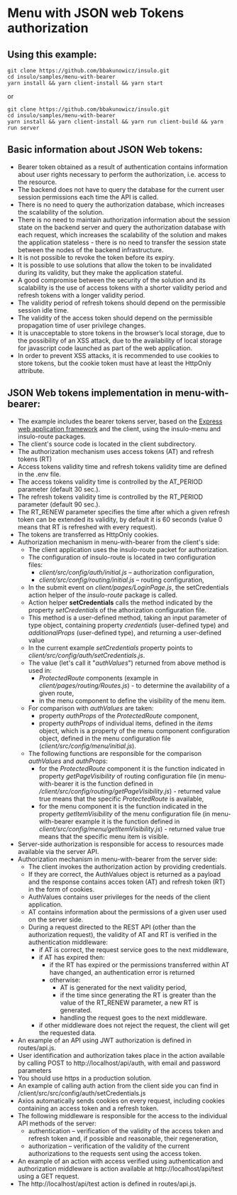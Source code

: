 # Menu with JSON web Tokens authorization

## Using this example:
```
git clone https://github.com/bbakunowicz/insulo.git
cd insulo/samples/menu-with-bearer
yarn install && yarn client-install && yarn start
```
or
```
git clone https://github.com/bbakunowicz/insulo.git
cd insulo/samples/menu-with-bearer
yarn install && yarn client-install && yarn run client-build && yarn run server
```
## Basic information about JSON Web tokens:
* Bearer token obtained as a result of authentication contains information about user rights necessary to perform the authorization, i.e. access to the resource.
* The backend does not have to query the database for the current user session permissions each time the API is called.
* There is no need to query the authorization database, which increases the scalability of the solution.
* There is no need to maintain authorization information about the session state on the backend server and query the authorization database with each request, which increases the scalability of the solution and makes the application stateless - there is no need to transfer the session state between the nodes of the backend infrastructure.
* It is not possible to revoke the token before its expiry.
* It is possible to use solutions that allow the token to be invalidated during its validity, but they make the application stateful.
* A good compromise between the security of the solution and its scalability is the use of access tokens with a shorter validity period and refresh tokens with a longer validity period.
* The validity period of refresh tokens should depend on the permissible session idle time.
* The validity of the access token should depend on the permissible propagation time of user privilege changes.
* It is unacceptable to store tokens in the browser’s local storage, due to the possibility of an XSS attack, due to the availability of local storage for javascript code launched as part of the web application.
* In order to prevent XSS attacks, it is recommended to use cookies to store tokens, but the cookie token must have at least the HttpOnly attribute.

## JSON Web tokens implementation in menu-with-bearer:
* The example includes the bearer tokens server, based on the [Express web application framework](https://expressjs.com) and the client, using the insulo-menu and insulo-route packages.
* The client's source code is located in the client subdirectory.
* The authorization mechanism uses access tokens (AT) and refresh tokens (RT)
* Access tokens validity time and refresh tokens validity time are defined in the .env file.
* The access tokens validity time is controlled by the AT_PERIOD parameter (default 30 sec.).
* The refresh tokens validity time is controlled by the RT_PERIOD parameter (default 90 sec.).
* The RT_RENEW parameter specifies the time after which a given refresh token can be extended its validity, by default it is 60 seconds (value 0 means that RT is refreshed with every request).
* The tokens are transferred as HttpOnly cookies.
* Authorization mechanism in menu-with-bearer from the client's side:
    * The client application uses the insulo-route packet for authorization.
    * The configuration of insulo-route is located in two configuration files:
        * *client/src/config/auth/initial.js* – authorization configuration,
        * *client/src/config/routing/initial.js* – routing configuration,
    * In the submit event on *client/pages/LoginPage.js*, the setCredentials action helper of the *insulo-route* package is called.
    * Action helper **setCredentials** calls the method indicated by the property *setCredentials* of the athorization configuration file.
    * This method is a user-defined method, taking an input parameter of type object, containing property *credentials* (user-defined type) and *additionalProps* (user-defined type), and returning a user-defined value
    * In the current example *setCredentials* property points to *client/src/config/auth/setCredentials.js*.
    * The value (let's call it "*authValues*") returned from above method is used in:
        * *ProtectedRoute* components (example in *client/pages/routing/Routes.js*) - to determine the availability of a given route,
        * in the menu component to define the visibility of the menu item.
    * For comparison with *authValues* are taken:
        * property *authProps* of the *ProtectedRoute* component,
        * property *authProps* of individual items, defined in the *items* object, which is a property of the menu component configuration object, defined in the menu configuration file (*client/src/config/menu/initial.js*).
    * The following functions are responsible for the comparison *authValues* and *authProps*:
        * for the *ProtectedRoute* component it is the function indicated in property *getPageVisibility* of routing configuration file (in menu-with-bearer it is the function defined in */client/src/config/routing/getPageVisibility.js*) - returned value true means that the specific *ProtectedRoute* is available,
        * for the menu component it is the function indicated in the property *getItemVisibility* of the menu configuration file (in menu-with-bearer example it is the function defined in *client/src/config/menu/getItemVisibility.js*) - returned value true means that the specific menu item is visible.
* Server-side authorization is responsible for access to resources made available via the server API.
* Authorization mechanism in menu-with-bearer from the server side:
    * The client invokes the authorization action by providing credentials.
    * If they are correct, the AuthValues object is returned as a payload and the response contains acces token (AT) and refresh token (RT) in the form of cookies.
    * AuthValues contains user privileges for the needs of the client application.
    * AT contains information about the permissions of a given user used on the server side.
    * During a request directed to the REST API (other than the authorization request), the validity of AT and RT is verified in the authentication middleware:
        * if AT is correct, the request service goes to the next middleware,
        * if AT has expired then:
            * if the RT has expired or the permissions transferred within AT have changed, an authentication error is returned
            * otherwise:
                * AT is generated for the next validity period,
                * if the time since generating the RT is greater than the value of the RT_RENEW parameter, a new RT is generated.
                * handling the request goes to the next middleware.
        * if other middleware does not reject the request, the client will get the requested data.
* An example of an API using JWT authorization is defined in routes/api.js.
*  User identification and authorization takes place in the action available by calling POST to http://localhost/api/auth, with email and password parameters 
* You should use https in a production solution.
* An example of calling auth action from the client side you can find in /client/src/src/config/auth/setCredentials.js
* Axios automatically sends cookies on every request, including cookies containing an access token and a refresh token.
* The following middleware is responsible for the access to the individual API methods of the server: 
    * authentication – verification of the validity of the access token and refresh token and, if possible and reasonable, their regeneration,
    * authorization – verification of the validity of the current authorizations to the requests sent using the access token.
* An example of an action with access verified using authentication and authorization middleware is action available at http://localhost/api/test using a GET request.
* The http://localhost/api/test action is defined in routes/api.js.

